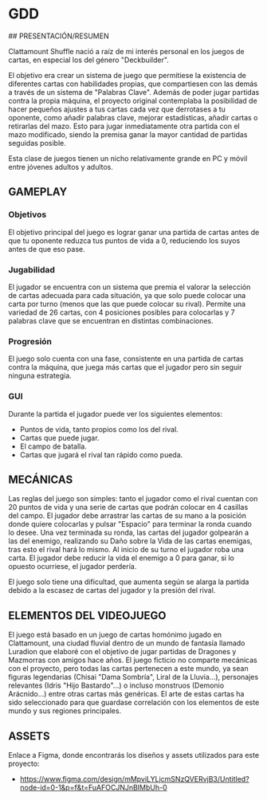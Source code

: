 # GDD

## PRESENTACIÓN/RESUMEN

Clattamount Shuffle nació a raíz de mi interés personal en los juegos de cartas, en especial los del género "Deckbuilder".

El objetivo era crear un sistema de juego que permitiese la existencia de diferentes cartas con habilidades propias, que compartiesen con las demás a través de un sistema de "Palabras Clave". Además de poder jugar partidas contra la propia máquina, el proyecto original contemplaba la posibilidad de hacer pequeños ajustes a tus cartas cada vez que derrotases a tu oponente, como añadir palabras clave, mejorar estadísticas, añadir cartas o retirarlas del mazo. Esto para jugar inmediatamente otra partida con el mazo modificado, siendo la premisa ganar la mayor cantidad de partidas seguidas posible.

Esta clase de juegos tienen un nicho relativamente grande en PC y móvil entre jóvenes adultos y adultos.

## GAMEPLAY

### Objetivos

El objetivo principal del juego es lograr ganar una partida de cartas antes de que tu oponente reduzca tus puntos de vida a 0, reduciendo los suyos antes de que eso pase.

### Jugabilidad

El jugador se encuentra con un sistema que premia el valorar la selección de cartas adecuada para cada situación, ya que solo puede colocar una carta por turno (menos que las que puede colocar su rival). Permite una variedad de 26 cartas, con 4 posiciones posibles para colocarlas y 7 palabras clave que se encuentran en distintas combinaciones.

### Progresión

El juego solo cuenta con una fase, consistente en una partida de cartas contra la máquina, que juega más cartas que el jugador pero sin seguir ninguna estrategia.

### GUI

Durante la partida el jugador puede ver los siguientes elementos:
- Puntos de vida, tanto propios como los del rival.
- Cartas que puede jugar.
- El campo de batalla.
- Cartas que jugará el rival tan rápido como pueda.

## MECÁNICAS

Las reglas del juego son simples: tanto el jugador como el rival cuentan con 20 puntos de vida y una serie de cartas que podrán colocar en 4 casillas del campo. El jugador debe arrastrar las cartas de su mano a la posición donde quiere colocarlas y pulsar "Espacio" para terminar la ronda cuando lo desee. Una vez terminada su ronda, las cartas del jugador golpearán a las del enemigo, realizando su Daño sobre la Vida de las cartas enemigas, tras esto el rival hará lo mismo. Al inicio de su turno el jugador roba una carta. El jugador debe reducir la vida el enemigo a 0 para ganar, si lo opuesto ocurriese, el jugador perdería.

El juego solo tiene una dificultad, que aumenta según se alarga la partida debido a la escasez de cartas del jugador y la presión del rival.

## ELEMENTOS DEL VIDEOJUEGO

El juego está basado en un juego de cartas homónimo jugado en Clattamount, una ciudad fluvial dentro de un mundo de fantasía llamado Luradion que elaboré con el objetivo de jugar partidas de Dragones y Mazmorras con amigos hace años. El juego ficticio no comparte mecánicas con el proyecto, pero todas las cartas pertenecen a este mundo, ya sean figuras legendarias (Chisai "Dama Sombría", Liral de la Lluvia...), personajes relevantes (Idris "Hijo Bastardo"...) o incluso monstruos (Demonio Arácnido...) entre otras cartas más genéricas. El arte de estas cartas ha sido seleccionado para que guardase correlación con los elementos de este mundo y sus regiones principales.

## ASSETS

Enlace a Figma, donde encontrarás los diseños y assets utilizados para este proyecto:
- https://www.figma.com/design/mMpviLYLjcmSNzQVERvjB3/Untitled?node-id=0-1&p=f&t=FuAFOCJNJnBIMbUh-0
